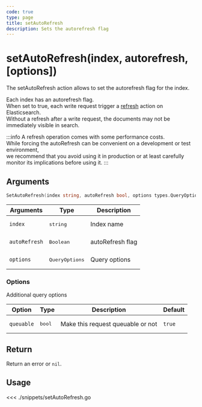 ```yaml
---
code: true
type: page
title: setAutoRefresh
description: Sets the autorefresh flag
---
```


# setAutoRefresh(index, autorefresh, [options])

The setAutoRefresh action allows to set the autorefresh flag for the index.

Each index has an autorefresh flag.  
When set to true, each write request trigger a [refresh](https://www.elastic.co/guide/en/elasticsearch/reference/current/docs-refresh.html) action on Elasticsearch.  
Without a refresh after a write request, the documents may not be immediately visible in search.

:::info
A refresh operation comes with some performance costs.  
While forcing the autoRefresh can be convenient on a development or test environment,  
we recommend that you avoid using it in production or at least carefully monitor its implications before using it.
:::

## Arguments

```go
SetAutoRefresh(index string, autoRefresh bool, options types.QueryOptions) error
```

| Arguments     | Type         | Description      |
| ------------- | ------------ | ---------------- |
| `index`       | <pre>string</pre>       | Index name       |
| `autoRefresh` | <pre>Boolean</pre>      | autoRefresh flag |
| `options`     | <pre>QueryOptions</pre> | Query options    | no       |

### **Options**

Additional query options

| Option     | Type | Description                       | Default |
| ---------- | ---- | --------------------------------- | ------- |
| `queuable` | <pre>bool</pre> | Make this request queuable or not | `true`  |

## Return

Return an error or `nil`.

## Usage

<<< ./snippets/setAutoRefresh.go
